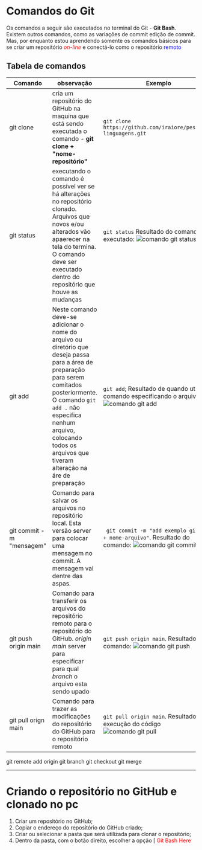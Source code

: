 # Comandos do Git

Os comandos a seguir são executados no terminal do Git - **Git Bash**. Existem outros comandos, como as variações de commit edição de commit. Mas, por enquanto estou aprendendo somente os comandos básicos para se criar um repositório <span style="color:red">_on-line_</span> e conectá-lo como o repositório <span style="color:blue">remoto</span>


## Tabela de comandos
Comando | observação | Exemplo
---|---|---
git clone| cria um repositório do GitHub na maquina que está sendo executada o comando - **git clone + "nome-repositório"**|`git clone https://github.com/iraiore/pesquisa-linguagens.git`
git status | executando o comando é possível ver se há alterações no repositório clonado. Arquivos que novos e/ou alterados vão apaerecer na tela do termina. O comando deve ser executado dentro do repositório que houve as mudanças| `git status` Resultado do comando executado: ![comando git  status](images/exemplo-cmd-gitstatus.jpeg)
git add| Neste comando deve-se adicionar o nome do arquivo ou diretório que deseja passa para a área de preparação para serem comitados posteriormente. O comando `git add .` não especifica nenhum arquivo, colocando todos os arquivos que tiveram alteração na áre de preparação|`git add`; Resultado de quando utiliza o comando especificando o arquivo:![comando git add](images/exemplo-cmd-git-add.jpg)
git commit -m "mensagem"| Comando para salvar os arquivos no repositório local. Esta versão server para colocar uma mensagem no commit. A mensagem vai dentre das aspas.|` git commit -m "add exemplo git add + nome-arquivo"`. Resultado do comando: ![comando git commit](images/exemplo-cmd-gitcommit.jpg)
git push origin main| Comando para transferir os arquivos do repositório remoto para o repositório do GitHub. _origin main_ server para especificar para qual _branch_ o arquivo esta sendo upado|`git push origin main`. Resultado do comando: ![comando git push](images/exemplo-cmd-gitpush.jpeg)
git pull orign main|Comando para trazer as modificações do repositório do GitHub para o repositório remoto| `git pull origin main`. Resultado da execução do código ![comando git pull](images/exemplo-cmd-gitpull.png)
git remote add origin
git branch
git checkout
git merge
***   
# Criando o repositório no GitHub e clonado no pc
1. Criar um repositório no GitHub;
1. Copiar o endereço do repositório do GitHub criado;
1. Criar ou selecionar a pasta que será utilizada para clonar o repositório;
1. Dentro da pasta, com o botão direito, escolher a opção [<span style="color:red"> Git Bash Here</span>